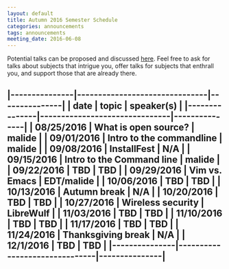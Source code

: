 ```yaml
---
layout: default
title: Autumn 2016 Semester Schedule
categories: announcements
tags: announcements
meeting_date: 2016-06-08
---
```


Potential talks can be proposed and discussed 
[here](https://github.com/OSUOSC/website/issues/214). Feel free to ask for talks
 about subjects that intrigue you, offer talks for subjects that enthrall you,
 and support those that are already there.

|---------------|-------------------------------|---------------|
| date		| topic				| speaker(s)	|
|---------------|-------------------------------|---------------|
| 08/25/2016	| What is open source?		| malide	|
| 09/01/2016	| Intro to the commandline	| malide	|
| 09/08/2016	| InstallFest			| N/A		|
| 09/15/2016	| Intro to the Command line	| malide	|
| 09/22/2016	| TBD				| TBD		|
| 09/29/2016	| Vim vs. Emacs			| EDT/malide	|
| 10/06/2016	| TBD				| TBD		|
| 10/13/2016	| Autumn break			| N/A		|
| 10/20/2016	| TBD				| TBD		|
| 10/27/2016	| Wireless security		| LibreWulf	|
| 11/03/2016	| TBD				| TBD		|
| 11/10/2016	| TBD				| TBD		|
| 11/17/2016	| TBD				| TBD		|
| 11/24/2016	| Thanksgiving break		| N/A		|
| 12/1/2016	| TBD				| TBD		|
|---------------|-------------------------------|---------------|
-- 

<!-- generated by _helpers/newPost.rb -->
